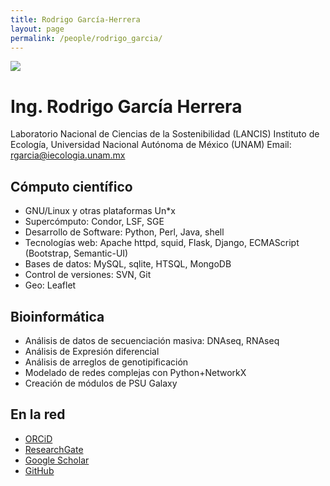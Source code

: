 ```yaml
---
title: Rodrigo García-Herrera
layout: page
permalink: /people/rodrigo_garcia/
---
```


![][image]

[image]: https://cloud.githubusercontent.com/assets/9357097/13790920/42ac7ed8-eab0-11e5-901f-eab2f7a050ae.png


# Ing. Rodrigo García Herrera

Laboratorio Nacional de Ciencias de la Sostenibilidad (LANCIS)
Instituto de Ecología, Universidad Nacional Autónoma de México (UNAM)
Email: rgarcia@iecologia.unam.mx

## Cómputo científico

- GNU/Linux y otras plataformas Un*x
- Supercómputo: Condor, LSF, SGE
- Desarrollo de Software: Python, Perl, Java, shell
- Tecnologías web: Apache httpd, squid, Flask, Django, ECMAScript (Bootstrap, Semantic-UI)
- Bases de datos: MySQL, sqlite, HTSQL, MongoDB
- Control de versiones: SVN, Git
- Geo: Leaflet

## Bioinformática

- Análisis de datos de secuenciación masiva: DNAseq, RNAseq
- Análisis de Expresión diferencial
- Análisis de arreglos de genotipificación
- Modelado de redes complejas con Python+NetworkX
- Creación de módulos de PSU Galaxy

## En la red
- [ORCiD](http://orcid.org/0000-0002-7972-5746)
- [ResearchGate](https://www.researchgate.net/profile/Rodrigo_Garcia-Herrera)
- [Google Scholar](https://scholar.google.com.mx/citations?user=aLFvcZQAAAAJ&hl=es&oi=ao)
- [GitHub](https://github.com/rgarcia-herrera)
